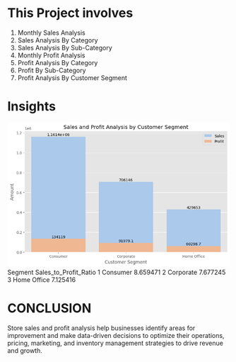 # This Project involves 

1) Monthly Sales Analysis
2) Sales Analysis By Category
3) Sales Analysis By Sub-Category
4) Monthly Profit Analysis
5) Profit Analysis By Category
6) Profit By Sub-Category
7) Profit Analysis By Customer Segment

# Insights 

![CS Insights](https://github.com/Shaikh-areeb/Store-Sales-Profit-Analysis/blob/main/Customer%20Segments%20Insights.png)
       Segment         Sales_to_Profit_Ratio
1     Consumer               8.659471
2    Corporate               7.677245
3  Home Office               7.125416



# CONCLUSION 
Store sales and profit analysis help businesses identify areas for improvement and make data-driven decisions to optimize their operations, pricing, marketing, and inventory management strategies to drive revenue and growth.
